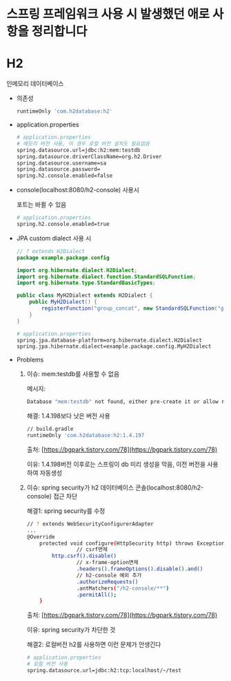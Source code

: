 # 스프링 프레임워크 사용 시 발생했던 애로 사항을 정리합니다
# H2

인메모리 데이터베이스

- 의존성

    ```jsx
    runtimeOnly 'com.h2database:h2'
    ```

- application.properties

    ```bash
    # application.properties
    # 메모리 버전 사용, 이 경우 로컬 버전 설치도 필요없음
    spring.datasource.url=jdbc:h2:mem:testdb  
    spring.datasource.driverClassName=org.h2.Driver  
    spring.datasource.username=sa  
    spring.datasource.password=  
    spring.h2.console.enabled=false
    ```

- console(localhost:8080/h2-console) 사용시

    포트는 바뀔 수 있음

    ```bash
    # application.properties
    spring.h2.console.enabled=true
    ```

- JPA custom dialect 사용 시

    ```java
    // ? extends H2Dialect
    package example.package.config

    import org.hibernate.dialect.H2Dialect;
    import org.hibernate.dialect.function.StandardSQLFunction;
    import org.hibernate.type.StandardBasicTypes;

    public class MyH2Dialect extends H2Dialect {
        public MyH2Dialect() {
            registerFunction("group_concat", new StandardSQLFunction("group_concat", StandardBasicTypes.STRING));
        }
    }
    ```

    ```bash
    # application.properties
    spring.jpa.database-platform=org.hibernate.dialect.H2Dialect
    spring.jpa.hibernate.dialect=example.package.config.MyH2Dialect
    ```

- Problems
    1. 이슈: mem:testdb를 사용할 수 없음

        메시지:

        ```bash
        Database "mem:testdb" not found, either pre-create it or allow remote database creation (not recommended in secure environments)
        ```

        해결: 1.4.198보다 낫은 버전 사용

        ```bash
        // build.gradle
        runtimeOnly 'com.h2database:h2:1.4.197
        ```

        출처: [https://bgpark.tistory.com/78](https://bgpark.tistory.com/78)

        이유: 1.4.198버전 이후로는 스프링이 db 미리 생성을 막음, 이전 버전을 사용하여 자동생성

    2. 이슈: spring security가 h2 데이터베이스 콘솔(localhost:8080/h2-console) 접근 차단

        해결1: spring security를 수정

        ```bash
        // ? extends WebSecurityConfigurerAdapter
        ...
        @Override
            protected void configure(HttpSecurity http) throws Exception {
        				// csrf면제
                http.csrf().disable()
        				// x-frame-option면제
                        .headers().frameOptions().disable().and()
        				// h2-console 예외 추가
                        .authorizeRequests()
                        .antMatchers("/h2-console/**")
                        .permitAll();
            }
        ```

        출처: [https://bgpark.tistory.com/78](https://bgpark.tistory.com/78)

        이유: spring security가 차단한 것

        해결2: 로컬버전 h2를 사용하면 이런 문제가 안생긴다 

        ```bash
        # application.properties
        # 로컬 버전 사용
        spring.datasource.url=jdbc:h2:tcp:localhost/~/test
        ```